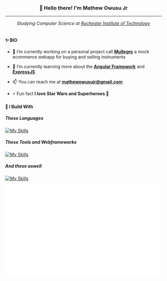 <h3 align="center">👋 Hello there! I'm Mathew Owusu Jr</h3>


---

<p align="center"><em>Studying Computer Science at <a href="http://www.rit.edu">Rochester Institute of Technology</em></a>
<br>
<br>

#### ✨ BIO

- 🔭 I’m currently working on a personal project call **[Mullegro](https://github.com/mkowusujr/mullegro)** a mock ecommerce webapp for buying and selling instruments

- 🌱 I’m currently learning more about the [**Angular Framework**](https://angular.io/) and [**ExpressJS**](https://expressjs.com/)

- 📫 You can reach me at **mathewowusujr@gmail.com**

- ⚡ Fun fact **I love Star Wars and Superheroes 🥰**



####  🚧 I Build With
##### These Languages
[![My Skills](https://skillicons.dev/icons?i=python,js,ts,java,cs,c,sqlite,dotnet)](https://skillicons.dev)
##### These Tools and Webframeworks
[![My Skills](https://skillicons.dev/icons?i=html,css,scss,angular,flask,spring,nodejs,express,heroku)](https://skillicons.dev)
##### And these aswell
[![My Skills](https://skillicons.dev/icons?i=git,linux,gtk,vscode,vim)](https://skillicons.dev)

<a align="center" href="https://github.com/mkowusujr/github-stats-transparent">

![stats](https://raw.githubusercontent.com/mkowusujr/github-stats-transparent/output/generated/languages.svg)

</a>
